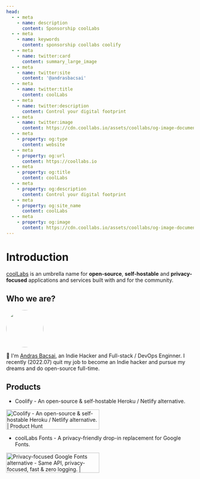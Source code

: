 ```yaml
---
head:
  - - meta
    - name: description
      content: Sponsorship coolLabs
  - - meta
    - name: keywords
      content: sponsorship coollabs coolify 
  - - meta
    - name: twitter:card
      content: summary_large_image
  - - meta
    - name: twitter:site
      content: '@andrasbacsai'
  - - meta
    - name: twitter:title
      content: coolLabs
  - - meta
    - name: twitter:description
      content: Control your digital footprint
  - - meta
    - name: twitter:image
      content: https://cdn.coollabs.io/assets/coollabs/og-image-documentation.png
  - - meta
    - property: og:type
      content: website
  - - meta
    - property: og:url
      content: https://coollabs.io
  - - meta
    - property: og:title
      content: coolLabs
  - - meta
    - property: og:description
      content: Control your digital footprint
  - - meta
    - property: og:site_name
      content: coolLabs
  - - meta
    - property: og:image
      content: https://cdn.coollabs.io/assets/coollabs/og-image-documentation.png
---
```

# Introduction

[coolLabs](https://coollabs.io) is an umbrella name for **open-source**, **self-hostable** and **privacy-focused** applications and services built with and for the community.


## Who we are?
<img src="https://pbs.twimg.com/profile_images/1482658380913201158/NwpZWIaU_400x400.jpg" style="width:100px;height:100px;border-radius:100px;">

👋 I'm [Andras Bacsai](https://twitter.com/andrasbacsai), an Indie Hacker and Full-stack / DevOps Enginner. I recently (2022.07) quit my job to become an Indie hacker and pursue my dreams and do open-source full-time.

## Products
- Coolify - An open-source & self-hostable Heroku / Netlify alternative.

<a href="https://www.producthunt.com/posts/coolify?utm_source=badge-featured&amp;utm_medium=badge&amp;utm_souce=badge-coolify" target="_blank"><img src="https://api.producthunt.com/widgets/embed-image/v1/featured.svg?post_id=338273&amp;theme=dark" alt="Coolify - An open-source &amp; self-hostable Heroku / Netlify alternative. | Product Hunt" style="width: 250px; height: 54px;" loading="lazy" width="250" height="54"></a>

- coolLabs Fonts - A privacy-friendly drop-in replacement for Google Fonts.

<a href="https://www.producthunt.com/posts/privacy-focused-google-fonts-alternative?utm_source=badge-featured&amp;utm_medium=badge&amp;utm_souce=badge-privacy-focused-google-fonts-alternative" target="_blank"><img src="https://api.producthunt.com/widgets/embed-image/v1/featured.svg?post_id=330902&amp;theme=dark" alt="Privacy-focused Google Fonts alternative - Same API, privacy-focused, fast &amp; zero logging. | Product Hunt" style="width: 250px; height: 54px;" width="250" height="54"></a>
